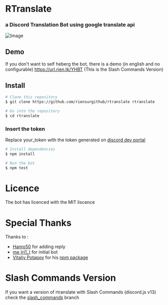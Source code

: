 # RTranslate 
### a Discord Translation Bot using google translate api
![Image](https://repository-images.githubusercontent.com/385170286/6383f1ac-70ed-48f1-ba4a-8baae0836b36)

## Demo
If you don't want to self heberg the bot, there is a demo (in english and no configurable)
https://url.rien.tk/YHBT (This is the Slash Commands Version)

## Install
```bash
# Clone this repository
$ git clone https://github.com/riensurgithub/rtranslate rtranslate

# Go into the repository
$ cd rtranslate
```
### Insert the token
Replace your_token with the token generated on [discord dev portal](https://discord.dev)
```bash
# Install dependencies
$ npm install

# Run the bot
$ npm test
```
# Licence
The bot has licenced with the MIT liscence

# Special Thanks
Thanks to :
- [Hanro50](https://github.com/Hanro50) for adding reply
- [me (ri1_)](https://github.com/riensurgithub) for initial bot
- [Vitaliy Potapov](https://github.com/vitalets) for his [npm package](https://github.com/vitalets/google-translate-api)


# Slash Commands Version

If you want a version of rtranslate with Slash Commands (discord.js v13) check the [slash_commands](https://github.com/riensurgithub/rtranslate/tree/slash_commands) branch
